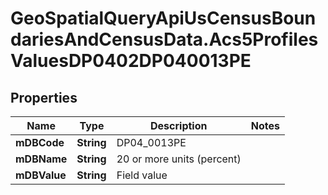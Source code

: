 # GeoSpatialQueryApiUsCensusBoundariesAndCensusData.Acs5ProfilesValuesDP0402DP040013PE

## Properties

Name | Type | Description | Notes
------------ | ------------- | ------------- | -------------
**mDBCode** | **String** | DP04_0013PE | 
**mDBName** | **String** | 20 or more units (percent) | 
**mDBValue** | **String** | Field value | 


